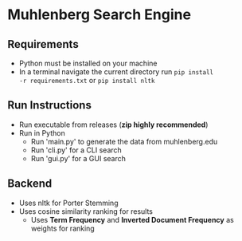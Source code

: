 # Muhlenberg Search Engine

## Requirements

- Python must be installed on your machine
- In a terminal navigate the current directory run <code>pip install -r requirements.txt</code> or <code>pip install nltk</code>

## Run Instructions
- Run executable from releases (**zip highly recommended**)
- Run in Python
  - Run 'main.py' to generate the data from muhlenberg.edu
  - Run 'cli.py' for a CLI search
  - Run 'gui.py' for a GUI search

## Backend
- Uses nltk for Porter Stemming
- Uses cosine similarity ranking for results
  - Uses **Term Frequency** and **Inverted Document Frequency** as weights for ranking
